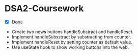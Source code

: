 # DSA2-Coursework

- [x] Done

- Create two news buttons handleSubstract and handleReset.
- Implement handleSubsstract by substracting from counter.
- Implement handleReset by setting counter as default value.
- Use useState hook to show working buttons into the web.